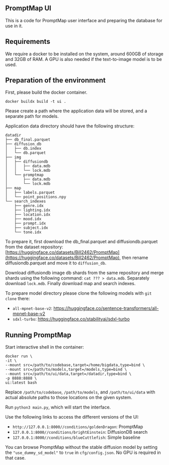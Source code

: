 ## PromptMap UI

This is a code for PromptMap user interface and preparing the database for use in it.


## Requirements

We require a docker to be installed on the system, around 600GB of storage and 32GB of RAM.
A GPU is also needed if the text-to-image model is to be used.

## Preparation of the environment

First, please build the docker container.

```
docker buildx build -t ui .
```

Please create a path where the application data will be stored, and a separate path for models.

Application data directory should have the following structure:

```
datadir
├── db_final.parquet
├── diffusion_db
│   ├── db.index
│   └── db.parquet
├── img
│   ├── diffusiondb
│   │   ├── data.mdb
│   │   └── lock.mdb
│   └── promptmap
│       ├── data.mdb
│       └── lock.mdb
├── map
│   ├── labels.parquet
│   └── point_positions.npy
└── search_indexes
    ├── genre.idx
    ├── lighting.idx
    ├── location.idx
    ├── mood.idx
    ├── prompt.idx
    ├── subject.idx
    └── tone.idx
```

To prepare it, first download the db_final.parquet and diffusiondb.parquet from the dataset repository: [https://huggingface.co/datasets/Bill2462/PromptMap](https://huggingface.co/datasets/Bill2462/PromptMap), then rename diffusiondb.parquet and move it to `diffusion_db`.

Download diffusiondb image db shards from the same repository and merge shards using the following command: `cat ??? > data.mdb`. Separately download `lock.mdb`. Finally download map and search indexes.

To prepare model directory please clone the following models with `git clone` there:

 - `all-mpnet-base-v2`: https://huggingface.co/sentence-transformers/all-mpnet-base-v2
 - `sdxl-turbo`: https://huggingface.co/stabilityai/sdxl-turbo

## Running PromptMap

Start interactive shell in the container:

```
docker run \
-it \
--mount src=/path/to/codebase,target=/home/bigdata,type=bind \
--mount src=/path/to/models,target=/models,type=bind \
--mount src=/path/to/ui/data,target=/datadir,type=bind \
-p 8888:8888 \
ui:latest bash
```

Replace `/path/to/codebase`, `/path/to/models`, and `/path/to/ui/data` with actual absolute paths to those locations on the given system.

Run `python3 main.py`, which will start the interface.

Use the following links to access the different versions of the UI:

 - `http://127.0.0.1:8000//conditions/goldenDragon`: PromptMap
 - `127.0.0.1:8000//conditions/brightEinstein`: DiffusionDB search
 - `127.0.0.1:8000//conditions/blueCuttlefish`: Simple baseline
 
You can browse PromptMap without the stable diffusion model by setting the `"use_dummy_sd_model"` to `true` in `cfg/config.json`. No GPU is required in that case.
